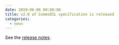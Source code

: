 ```yaml
---
date: 2019-06-06 00:00:00
title: v2.0 of CommsDSL specification is released
categories:
  - news
---
```

See the [release notes](https://github.com/arobenko/CommsDSL-Specification/releases/tag/v2.0).


